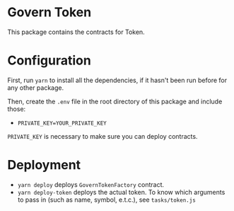 # Govern Token

This package contains the contracts for Token.

# Configuration

First, run `yarn` to install all the dependencies, if it hasn't been run before for any other package.

Then, create the `.env` file in the root directory of this package and include those:

- `PRIVATE_KEY=YOUR_PRIVATE_KEY`

`PRIVATE_KEY` is necessary to make sure you can deploy contracts.

# Deployment

- `yarn deploy` deploys `GovernTokenFactory` contract.
- `yarn deploy-token` deploys the actual token. To know which arguments to pass in (such as name, symbol, e.t.c.), see `tasks/token.js`
